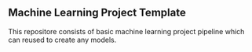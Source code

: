 ## Machine Learning Project Template

This repositore consists of basic machine learning project pipeline which can reused to create any models.
